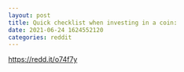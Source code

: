 ```yaml
--- 
layout: post 
title: Quick checklist when investing in a coin: 
date: 2021-06-24 1624552120 
categories: reddit 
--- 
```

https://redd.it/o74f7y